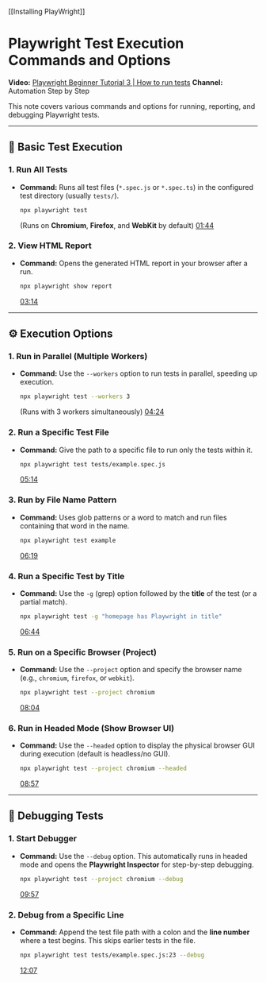 [[Installing PlayWright]]
# Playwright Test Execution Commands and Options

**Video:** [Playwright Beginner Tutorial 3 | How to run tests](https://youtu.be/LTwg0kqdK4I)
**Channel:** Automation Step by Step

This note covers various commands and options for running, reporting, and debugging Playwright tests.

---

## 🚀 Basic Test Execution

### 1. Run All Tests
* **Command:** Runs all test files (`*.spec.js` or `*.spec.ts`) in the configured test directory (usually `tests/`).
    ```bash
    npx playwright test 
    ```
    (Runs on **Chromium**, **Firefox**, and **WebKit** by default) [01:44](https://youtu.be/LTwg0kqdK4I?t=104)

### 2. View HTML Report
* **Command:** Opens the generated HTML report in your browser after a run.
    ```bash
    npx playwright show report
    ```
    [03:14](https://youtu.be/LTwg0kqdK4I?t=194)

---

## ⚙️ Execution Options

### 1. Run in Parallel (Multiple Workers)
* **Command:** Use the `--workers` option to run tests in parallel, speeding up execution.
    ```bash
    npx playwright test --workers 3 
    ```
    (Runs with 3 workers simultaneously) [04:24](https://youtu.be/LTwg0kqdK4I?t=264)

### 2. Run a Specific Test File
* **Command:** Give the path to a specific file to run only the tests within it.
    ```bash
    npx playwright test tests/example.spec.js
    ```
    [05:14](https://youtu.be/LTwg0kqdK4I?t=314)

### 3. Run by File Name Pattern
* **Command:** Uses glob patterns or a word to match and run files containing that word in the name.
    ```bash
    npx playwright test example
    ```
    [06:19](https://youtu.be/LTwg0kqdK4I?t=379)

### 4. Run a Specific Test by Title
* **Command:** Use the `-g` (grep) option followed by the **title** of the test (or a partial match).
    ```bash
    npx playwright test -g "homepage has Playwright in title"
    ```
    [06:44](https://youtu.be/LTwg0kqdK4I?t=404)

### 5. Run on a Specific Browser (Project)
* **Command:** Use the `--project` option and specify the browser name (e.g., `chromium`, `firefox`, or `webkit`).
    ```bash
    npx playwright test --project chromium
    ```
    [08:04](https://youtu.be/LTwg0kqdK4I?t=484)

### 6. Run in Headed Mode (Show Browser UI)
* **Command:** Use the `--headed` option to display the physical browser GUI during execution (default is headless/no GUI).
    ```bash
    npx playwright test --project chromium --headed
    ```
    [08:57](https://youtu.be/LTwg0kqdK4I?t=537)

---

## 🐞 Debugging Tests

### 1. Start Debugger
* **Command:** Use the `--debug` option. This automatically runs in headed mode and opens the **Playwright Inspector** for step-by-step debugging.
    ```bash
    npx playwright test --project chromium --debug
    ```
    [09:57](https://youtu.be/LTwg0kqdK4I?t=597)

### 2. Debug from a Specific Line
* **Command:** Append the test file path with a colon and the **line number** where a test begins. This skips earlier tests in the file.
    ```bash
    npx playwright test tests/example.spec.js:23 --debug 
    ```
    [12:07](https://youtu.be/LTwg0kqdK4I?t=727)